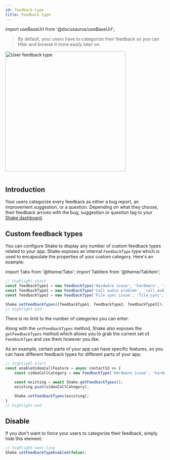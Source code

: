 ```yaml
---
id: feedback-type
title: Feedback type
---
```

import useBaseUrl from '@docusaurus/useBaseUrl';

>By default, your users have to categorize their feedback so you can filter and browse it more easily later on.

<table class="media-container media-container-highlighted mt-50 pb-80">
<img
  alt="User feedback type"
  width="380"
  src={useBaseUrl('img/feedback-type@2x.png')}
/>
</table>

## Introduction

Your users categorize every feedback as either a bug report, an improvement suggestion, or a question.
Depending on what they choose, their feedback arrives with the <span class="tag-button pink-tag-button">bug</span>, <span class="tag-button pink-tag-button">suggestion</span> or <span class="tag-button pink-tag-button">question</span> tag
to your [Shake dashboard](https://app.shakebugs.com).

## Custom feedback types

You can configure Shake to display any number of custom feedback types related to your app.
Shake exposes an internal `FeedbackType` type which is used to encapsulate the properties of your custom category.
Here's an example:

import Tabs from '@theme/Tabs';
import TabItem from '@theme/TabItem';

```javascript title="App.js"
// highlight-start
const feedbackType1 = new FeedbackType('Hardware issue', 'hardware', 'ic_hardware'); // Icon is optional
const feedbackType2 = new FeedbackType('Call audio problem', 'call_audio', 'ic_call_audio');
const feedbackType3 = new FeedbackType('File sync issue', 'file_sync', 'ic_file_sync');

Shake.setFeedbackTypes([feedbackType1, feedbackType2, feedbackType3]);
// highlight-end
```

There is no limit to the number of categories you can enter.

Along with the `setFeedbackTypes` method, Shake also exposes the `getFeedbackTypes` method which allows you to 
grab the current set of `FeedbackType` and use them however you like.

As an example, certain parts of your app can have specific features,
so you can have different feedback types for different parts of your app:

```javascript title="App.js"
// highlight-start
const enableVideoCallFeature = async contactId => {
    const videoCallCategory = new FeedbackType('Hardware issue', 'hardware', 'ic_hardware');

    const existing = await Shake.getFeedbackTypes();
    existing.push(videoCallCategory);

    Shake.setFeedbackTypes(existing);
}
// highlight-end
```

## Disable
If you don't want to force your users to categorize their feedback, simply hide this element:

```javascript title="App.js"
// highlight-next-line
Shake.setFeedbackTypeEnabled(false);
```

